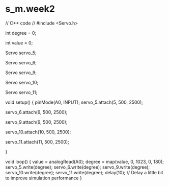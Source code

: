 # s_m.week2
// C++ code
//
#include <Servo.h>

int degree = 0;

int value = 0;

Servo servo_5;

Servo servo_6;

Servo servo_9;

Servo servo_10;

Servo servo_11;

void setup()
{
  pinMode(A0, INPUT);
  servo_5.attach(5, 500, 2500);

  servo_6.attach(6, 500, 2500);

  servo_9.attach(9, 500, 2500);

  servo_10.attach(10, 500, 2500);

  servo_11.attach(11, 500, 2500);

}

void loop()
{
  value = analogRead(A0);
  degree = map(value, 0, 1023, 0, 180);
  servo_5.write(degree);
  servo_6.write(degree);
  servo_9.write(degree);
  servo_10.write(degree);
  servo_11.write(degree);
  delay(10); // Delay a little bit to improve simulation performance
}
